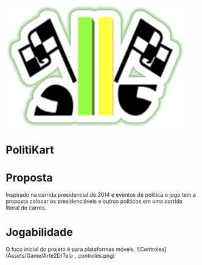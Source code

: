 ![Project Logo](Assets/_Game/Arte2D/Logo.png)

# PolitiKart


<h1> Proposta</h1>
  Inspirado na corrida presidencial de 2014 e eventos de politica o jogo tem a proposta colocar os presidenciáveis e outros politicos em uma corrida literal de carros.
  
<h1>Jogabilidade</h1>
O foco inicial do projeto é para plataformas móveis. 
![Controles](Assets/Game/Arte2D/Tela _ controles.png)
